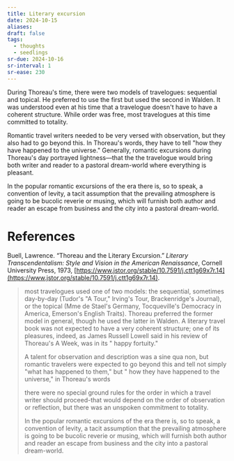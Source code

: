 ```yaml
---
title: Literary excursion
date: 2024-10-15
aliases: 
draft: false
tags:
  - thoughts
  - seedlings
sr-due: 2024-10-16
sr-interval: 1
sr-ease: 230
---
```

During Thoreau's time, there were two models of travelogues: sequential and topical. He preferred to use the first but used the second in Walden. It was understood even at his time that a travelogue doesn't have to have a coherent structure. While order was free, most travelogues at this time committed to totality.

Romantic travel writers needed to be very versed with observation, but they also had to go beyond this. In Thoreau's words, they have to tell "how they have happened to the universe." Generally, romantic excursions during Thoreau's day portrayed lightness—that the the travelogue would bring both writer and reader to a pastoral dream-world where everything is pleasant.

In the popular romantic excursions of the era there is, so to speak, a convention of levity, a tacit assumption that the prevailing atmosphere is going to be bucolic reverie or musing, which will furnish both author and reader an escape from business and the city into a pastoral dream-world.

# References

Buell, Lawrence. “Thoreau and the Literary Excursion.” _Literary Transcendentalism: Style and Vision in the American Renaissance_, Cornell University Press, 1973, [https://www.jstor.org/stable/10.7591/j.ctt1g69x7r.14](https://www.jstor.org/stable/10.7591/j.ctt1g69x7r.14).

>most travelogues used one of two models: the sequential, sometimes day-by-day (Tudor's "A Tour," lrving's Tour, Brackenridge's Journal), or the topical (Mme de Stael's Germany, Tocqueville's Democracy in America, Emerson's English Traits). Thoreau preferred the former model in general, though he used the latter in Walden. A literary travel book was not expected to have a very coherent structure; one of its pleasures, indeed, as James Russell Lowell said in his review of Thoreau's A Week, was in its " happy fortuity."
>
>A talent for observation and description was a sine qua non, but romantic travelers were expected to go beyond this and tell not simply "what has happened to them," but " how they have happened to the universe," in Thoreau's words
>
>there were no special ground rules for the order in which a travel writer should proceed-that would depend on the order of observation or reflection, but there was an unspoken commitment to totality.
>
>In the popular romantic excursions of the era there is, so to speak, a convention of levity, a tacit assumption that the prevailing atmosphere is going to be bucolic reverie or musing, which will furnish both author and reader an escape from business and the city into a pastoral dream-world.